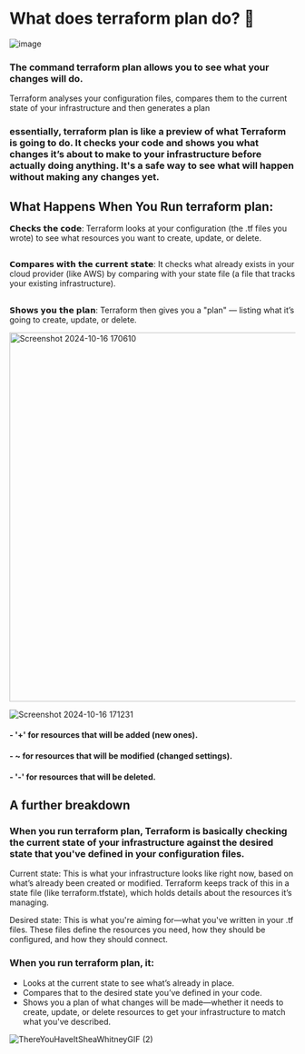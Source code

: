 # What does terraform plan do? 🤔

![image](https://github.com/user-attachments/assets/a7b5f39f-0635-45b8-845a-16b7fbdcfac3)

### The command terraform plan allows you to see what your changes will do.

Terraform analyses your configuration files, compares them to the current state of your infrastructure and then generates a plan  

### essentially, terraform plan is like a preview of what Terraform is going to do. It checks your code and shows you what changes it’s about to make to your infrastructure before actually doing anything. It's a safe way to see what will happen without making any changes yet.

## What Happens When You Run terraform plan:
  
𝗖𝗵𝗲𝗰𝗸𝘀 𝘁𝗵𝗲 𝗰𝗼𝗱𝗲: Terraform looks at your configuration (the .tf files you wrote) to see what resources you want to create, update, or delete.
##
𝗖𝗼𝗺𝗽𝗮𝗿𝗲𝘀 𝘄𝗶𝘁𝗵 𝘁𝗵𝗲 𝗰𝘂𝗿𝗿𝗲𝗻𝘁 𝘀𝘁𝗮𝘁𝗲: It checks what already exists in your cloud provider (like AWS) by comparing with your state file (a file that tracks your existing infrastructure).
##
𝗦𝗵𝗼𝘄𝘀 𝘆𝗼𝘂 𝘁𝗵𝗲 𝗽𝗹𝗮𝗻: Terraform then gives you a "plan" — listing what it’s going to create, update, or delete. 


<img width="650" alt="Screenshot 2024-10-16 170610" src="https://github.com/user-attachments/assets/f174f5f0-4ebc-42a3-ada7-2ed584d5c8fb">


![Screenshot 2024-10-16 171231](https://github.com/user-attachments/assets/d542088e-4b16-449d-bd15-9aea33d0fbf8)

#### - '+' for resources that will be added (new ones).
  
#### - ~ for resources that will be modified (changed settings).

#### - '-' for resources that will be deleted.

## A further breakdown

### When you run terraform plan, Terraform is basically checking the current state of your infrastructure against the desired state that you've defined in your configuration files.

Current state: This is what your infrastructure looks like right now, based on what’s already been created or modified. Terraform keeps track of this in a state file (like terraform.tfstate), which holds details about the resources it’s managing.

Desired state: This is what you're aiming for—what you've written in your .tf files. These files define the resources you need, how they should be configured, and how they should connect.

### When you run terraform plan, it:

- Looks at the current state to see what’s already in place.
- Compares that to the desired state you’ve defined in your code.
- Shows you a plan of what changes will be made—whether it needs to create, update, or delete resources to get your infrastructure to match what you've described.

![ThereYouHaveItSheaWhitneyGIF (2)](https://github.com/user-attachments/assets/17b7a5d4-f63b-476c-ae80-243732c086cb)
